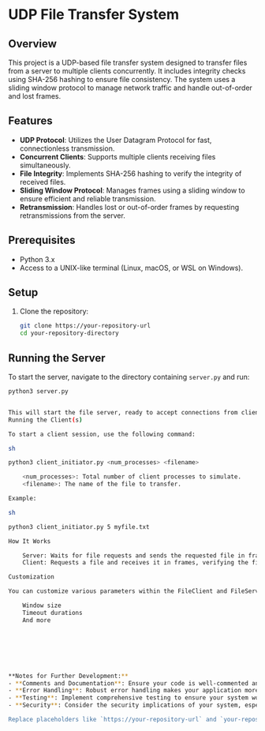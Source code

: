 # UDP File Transfer System

## Overview
This project is a UDP-based file transfer system designed to transfer files from a server to multiple clients concurrently. It includes integrity checks using SHA-256 hashing to ensure file consistency. The system uses a sliding window protocol to manage network traffic and handle out-of-order and lost frames.

## Features
- **UDP Protocol**: Utilizes the User Datagram Protocol for fast, connectionless transmission.
- **Concurrent Clients**: Supports multiple clients receiving files simultaneously.
- **File Integrity**: Implements SHA-256 hashing to verify the integrity of received files.
- **Sliding Window Protocol**: Manages frames using a sliding window to ensure efficient and reliable transmission.
- **Retransmission**: Handles lost or out-of-order frames by requesting retransmissions from the server.

## Prerequisites
- Python 3.x
- Access to a UNIX-like terminal (Linux, macOS, or WSL on Windows).

## Setup
1. Clone the repository:
   ```sh
   git clone https://your-repository-url
   cd your-repository-directory

## Running the Server
To start the server, navigate to the directory containing `server.py` and run:
```sh
python3 server.py


This will start the file server, ready to accept connections from clients.
Running the Client(s)

To start a client session, use the following command:

sh

python3 client_initiator.py <num_processes> <filename>

    <num_processes>: Total number of client processes to simulate.
    <filename>: The name of the file to transfer.

Example:

sh

python3 client_initiator.py 5 myfile.txt

How It Works

    Server: Waits for file requests and sends the requested file in frames, handling retransmission requests as needed.
    Client: Requests a file and receives it in frames, verifying the file integrity at the end of the transmission using a SHA-256 hash received from the server.

Customization

You can customize various parameters within the FileClient and FileServer classes, including:

    Window size
    Timeout durations
    And more







**Notes for Further Development:**
- **Comments and Documentation**: Ensure your code is well-commented and documented. This helps others understand and contribute to your project.
- **Error Handling**: Robust error handling makes your application more reliable and easier to debug.
- **Testing**: Implement comprehensive testing to ensure your system works as expected under various network conditions and loads.
- **Security**: Consider the security implications of your system, especially if it's used in a production environment.

Replace placeholders like `https://your-repository-url` and `your-repository-directory` with your actual GitHub repository URL and directory name. Adjust any other instructions or descriptions to match your project's specifics.
